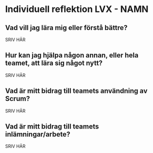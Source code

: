# Individuell reflektion LVX - NAMN
## Vad vill jag lära mig eller förstå bättre?
SRIV HÄR
## Hur kan jag hjälpa någon annan, eller hela teamet, att lära sig något nytt?
SRIV HÄR
## Vad är mitt bidrag till teamets användning av Scrum?
SRIV HÄR
## Vad är mitt bidrag till teamets inlämningar/arbete?
SRIV HÄR
